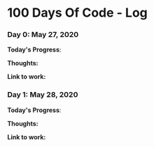 # 100 Days Of Code - Log

### Day 0: May 27, 2020

**Today's Progress**:

**Thoughts:**

**Link to work:**

### Day 1: May 28, 2020

**Today's Progress**:

**Thoughts:**

**Link to work:**